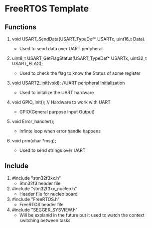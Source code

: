 # FreeRTOS Template

## Functions 
1. void USART_SendData(USART_TypeDef* USARTx, uint16_t Data).
   - Used to send data over UART peripheral.
  
2. uint8_t USART_GetFlagStatus(USART_TypeDef* USARTx, uint32_t USART_FLAG);
   - Used to check the flag to know the Status of some register
  
3. void USART2_init(void);  //UART peripheral Initialization
   - Used to initalize the UART hardware 
  
4. void GPIO_Init();        // Hardware to work with UART
   - GPIO(General purpose Input Output) 
  
5. void Error_handler();
   - Infinte loop when error handle happens 
  
6. void prm(char *msg);
   - Used to send strings over UART
  
## Include 
1. #include "stm32f3xx.h"
   - Stm32f3 header file 
2. #include "stm32f3xx_nucleo.h"
   - Header file for nucleo board
3. #include "FreeRTOS.h"
   - FreeRTOS header file
4. #include "SEGGER_SYSVIEW.h"
   - Will be explanid in the future but it used to watch the context switching between tasks


